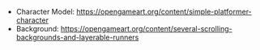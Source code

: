 - Character Model: https://opengameart.org/content/simple-platformer-character
- Background: https://opengameart.org/content/several-scrolling-backgrounds-and-layerable-runners